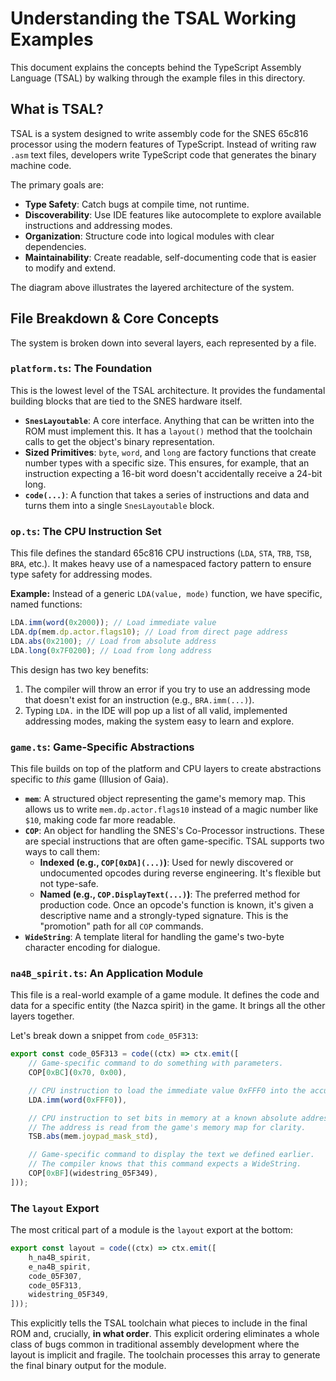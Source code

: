 # Understanding the TSAL Working Examples

This document explains the concepts behind the TypeScript Assembly Language (TSAL) by walking through the example files in this directory.

## What is TSAL?

TSAL is a system designed to write assembly code for the SNES 65c816 processor using the modern features of TypeScript. Instead of writing raw `.asm` text files, developers write TypeScript code that generates the binary machine code.

The primary goals are:
*   **Type Safety**: Catch bugs at compile time, not runtime.
*   **Discoverability**: Use IDE features like autocomplete to explore available instructions and addressing modes.
*   **Organization**: Structure code into logical modules with clear dependencies.
*   **Maintainability**: Create readable, self-documenting code that is easier to modify and extend.

The diagram above illustrates the layered architecture of the system.

## File Breakdown & Core Concepts

The system is broken down into several layers, each represented by a file.

### `platform.ts`: The Foundation

This is the lowest level of the TSAL architecture. It provides the fundamental building blocks that are tied to the SNES hardware itself.

*   **`SnesLayoutable`**: A core interface. Anything that can be written into the ROM must implement this. It has a `layout()` method that the toolchain calls to get the object's binary representation.
*   **Sized Primitives**: `byte`, `word`, and `long` are factory functions that create number types with a specific size. This ensures, for example, that an instruction expecting a 16-bit word doesn't accidentally receive a 24-bit long.
*   **`code(...)`**: A function that takes a series of instructions and data and turns them into a single `SnesLayoutable` block.

### `op.ts`: The CPU Instruction Set

This file defines the standard 65c816 CPU instructions (`LDA`, `STA`, `TRB`, `TSB`, `BRA`, etc.). It makes heavy use of a namespaced factory pattern to ensure type safety for addressing modes.

**Example:**
Instead of a generic `LDA(value, mode)` function, we have specific, named functions:
```typescript
LDA.imm(word(0x2000)); // Load immediate value
LDA.dp(mem.dp.actor.flags10); // Load from direct page address
LDA.abs(0x2100); // Load from absolute address
LDA.long(0x7F0200); // Load from long address
```
This design has two key benefits:
1.  The compiler will throw an error if you try to use an addressing mode that doesn't exist for an instruction (e.g., `BRA.imm(...)`).
2.  Typing `LDA.` in the IDE will pop up a list of all valid, implemented addressing modes, making the system easy to learn and explore.

### `game.ts`: Game-Specific Abstractions

This file builds on top of the platform and CPU layers to create abstractions specific to *this* game (Illusion of Gaia).

*   **`mem`**: A structured object representing the game's memory map. This allows us to write `mem.dp.actor.flags10` instead of a magic number like `$10`, making code far more readable.
*   **`COP`**: An object for handling the SNES's Co-Processor instructions. These are special instructions that are often game-specific. TSAL supports two ways to call them:
    *   **Indexed (e.g., `COP[0xDA](...)`)**: Used for newly discovered or undocumented opcodes during reverse engineering. It's flexible but not type-safe.
    *   **Named (e.g., `COP.DisplayText(...)`)**: The preferred method for production code. Once an opcode's function is known, it's given a descriptive name and a strongly-typed signature. This is the "promotion" path for all `COP` commands.
*   **`WideString`**: A template literal for handling the game's two-byte character encoding for dialogue.

### `na4B_spirit.ts`: An Application Module

This file is a real-world example of a game module. It defines the code and data for a specific entity (the Nazca spirit) in the game. It brings all the other layers together.

Let's break down a snippet from `code_05F313`:
```typescript
export const code_05F313 = code((ctx) => ctx.emit([
    // Game-specific command to do something with parameters.
    COP[0xBC](0x70, 0x00), 

    // CPU instruction to load the immediate value 0xFFF0 into the accumulator.
    LDA.imm(word(0xFFF0)), 

    // CPU instruction to set bits in memory at a known absolute address.
    // The address is read from the game's memory map for clarity.
    TSB.abs(mem.joypad_mask_std), 

    // Game-specific command to display the text we defined earlier.
    // The compiler knows that this command expects a WideString.
    COP[0xBF](widestring_05F349), 
]));
```

### The `layout` Export

The most critical part of a module is the `layout` export at the bottom:

```typescript
export const layout = code((ctx) => ctx.emit([
    h_na4B_spirit,
    e_na4B_spirit,
    code_05F307,
    code_05F313,
    widestring_05F349,
]));
```

This explicitly tells the TSAL toolchain what pieces to include in the final ROM and, crucially, **in what order**. This explicit ordering eliminates a whole class of bugs common in traditional assembly development where the layout is implicit and fragile. The toolchain processes this array to generate the final binary output for the module. 